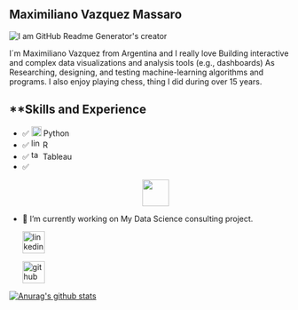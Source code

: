 ## Maximiliano Vazquez Massaro

![I am GitHub Readme Generator's creator](https://mvazquezmassaro.github.io/infovis/data_s.png)


I´m Maximiliano Vazquez from Argentina and I really love Building interactive and complex data visualizations and analysis tools (e.g., dashboards) As Researching, designing, and testing machine-learning algorithms and programs.
I also enjoy playing chess, thing I did during over 15 years.

## **Skills and Experience

 * :white_check_mark:  <img src='https://upload.wikimedia.org/wikipedia/commons/thumb/0/0a/Python.svg/48px-Python.svg.png' alt='python' height='18'> Python
 * :white_check_mark:  <img src='https://www.r-project.org/logo/Rlogo.svg' alt='linkedin' height='17'> R
 * :white_check_mark:  <img src='https://mvazquezmassaro.github.io//infovis/tableau-software.svg' alt='tableau' height='17'> Tableau
 * :white_check_mark:  <p align="center"> <img src="https://mvazquezmassaro.github.io/infovis/power%20bi.png" width="48"></p>                                                    
    



- 🔭 I’m currently working on My Data Science consulting project.


    [<img src='https://mvazquezmassaro.github.io//infovis/linkedin-svgrepo-com.svg' alt='linkedin' height='40'>](https://www.linkedin.com/in/maximiliano-vazquez-massaro-3173a170/)  

    [<img src='https://mvazquezmassaro.github.io/infovis/github_icono.svg' alt='github' height='40'>](https://github.com/mvazquezmassaro)



 


[![Anurag's github stats](https://github-readme-stats.vercel.app/api?username=mvazquezmassaro)](https://github.com/anuraghazra/github-readme-stats)


